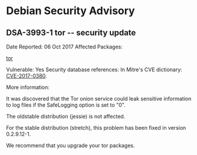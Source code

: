
Debian Security Advisory
========================


DSA-3993-1 tor -- security update
---------------------------------



Date Reported:
06 Oct 2017
Affected Packages:

[tor](https://packages.debian.org/src:tor)

Vulnerable:
Yes
Security database references:
In Mitre's CVE dictionary: [CVE-2017-0380](https://security-tracker.debian.org/tracker/CVE-2017-0380).  

More information:

It was discovered that the Tor onion service could leak sensitive
information to log files if the SafeLogging option is set to "0".


The oldstable distribution (jessie) is not affected.


For the stable distribution (stretch), this problem has been fixed in
version 0.2.9.12-1.


We recommend that you upgrade your tor packages.






